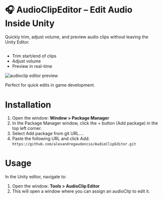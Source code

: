 # 🎧 AudioClipEditor – Edit Audio Inside Unity

Quickly trim, adjust volume, and preview audio clips without leaving the Unity Editor.

## 
- Trim start/end of clips  
- Adjust volume  
- Preview in real-time
  
![audioclip editor preview](https://media0.giphy.com/media/v1.Y2lkPTc5MGI3NjExcHhuZ2cwbzgzam1reXk5Ync4dmhyNjNndG1vajFhNTlyemh1aW01ciZlcD12MV9pbnRlcm5hbF9naWZfYnlfaWQmY3Q9Zw/JGWj1VDXu1oXkzklL0/giphy.gif)

Perfect for quick edits in game development.  

# Installation
1. Open the window: **Window > Package Manager**
2. In the Package Manager window, click the + button (Add package) in the top left corner.
3. Select Add package from git URL....
4. Paste the following URL and click Add:
```https://github.com/alexandregaudencio/AudioClipEditor.git ```

# Usage
In the Unity editor, navigate to:
1. Open the window: **Tools > AudioClip Editor**
2. This will open a window where you can assign an audioClip to edit it.
